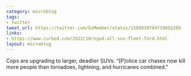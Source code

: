 ```yaml
---
category: microblog
tags:
- twitter
tweet_url: https://twitter.com/ExMember/status/1580939704739852289
links:
- https://www.curbed.com/2022/10/nypd-all-suv-fleet-ford.html
layout: microblog
---
```

Cops are upgrading to larger, deadlier SUVs. “[P]olice car chases now kill more people than tornadoes, lightning, and hurricanes combined.”
